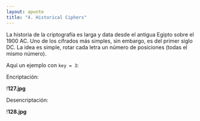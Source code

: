 ```yaml
---
layout: apunte
title: "4. Historical Ciphers"
---
```


La historia de la criptografía es larga y data desde el antigua Egipto sobre el 1900 AC. Uno de los cifrados más simples, sin embargo, es del primer siglo DC. La idea es simple, rotar cada letra un número de posiciones (todas el mismo número).

Aquí un ejemplo con `key = 3`:

Encriptación:

!**127.jpg**

Desencriptación:

!**128.jpg**

